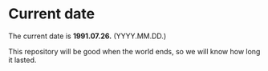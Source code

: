 # Current date

The current date is **1991.07.26.** (YYYY.MM.DD.)

This repository will be good when the world ends, so we will know how long it lasted.